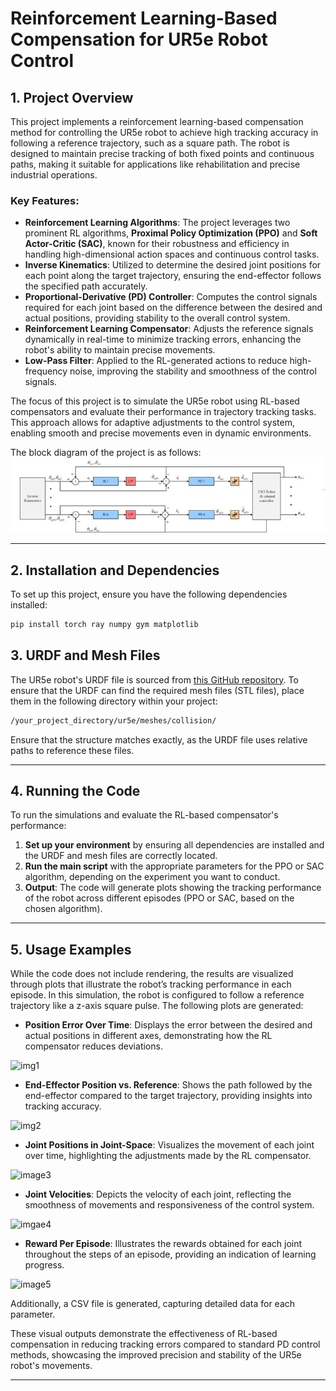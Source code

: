 # **Reinforcement Learning-Based Compensation for UR5e Robot Control**

## **1. Project Overview**
This project implements a reinforcement learning-based compensation method for controlling the UR5e robot to achieve high tracking accuracy in following a reference trajectory, such as a square path. The robot is designed to maintain precise tracking of both fixed points and continuous paths, making it suitable for applications like rehabilitation and precise industrial operations.

### Key Features:
- **Reinforcement Learning Algorithms**: The project leverages two prominent RL algorithms, **Proximal Policy Optimization (PPO)** and **Soft Actor-Critic (SAC)**, known for their robustness and efficiency in handling high-dimensional action spaces and continuous control tasks.
- **Inverse Kinematics**: Utilized to determine the desired joint positions for each point along the target trajectory, ensuring the end-effector follows the specified path accurately.
- **Proportional-Derivative (PD) Controller**: Computes the control signals required for each joint based on the difference between the desired and actual positions, providing stability to the overall control system.
- **Reinforcement Learning Compensator**: Adjusts the reference signals dynamically in real-time to minimize tracking errors, enhancing the robot's ability to maintain precise movements.
- **Low-Pass Filter**: Applied to the RL-generated actions to reduce high-frequency noise, improving the stability and smoothness of the control signals.

The focus of this project is to simulate the UR5e robot using RL-based compensators and evaluate their performance in trajectory tracking tasks. This approach allows for adaptive adjustments to the control system, enabling smooth and precise movements even in dynamic environments.

The block diagram of the project is as follows:
![Object Detection](Blockdiagram.jpg)

---

## **2. Installation and Dependencies**
To set up this project, ensure you have the following dependencies installed:

```bash
pip install torch ray numpy gym matplotlib
```

## **3. URDF and Mesh Files**
The UR5e robot's URDF file is sourced from [this GitHub repository](https://github.com/culurciello/pybullet_ur5_gripper/blob/master/robots/urdf/ur5e.urdf). To ensure that the URDF can find the required mesh files (STL files), place them in the following directory within your project:

```bash
/your_project_directory/ur5e/meshes/collision/
```
Ensure that the structure matches exactly, as the URDF file uses relative paths to reference these files.

---

## **4. Running the Code**
To run the simulations and evaluate the RL-based compensator's performance:

1. **Set up your environment** by ensuring all dependencies are installed and the URDF and mesh files are correctly located.
2. **Run the main script** with the appropriate parameters for the PPO or SAC algorithm, depending on the experiment you want to conduct.
3. **Output**: The code will generate plots showing the tracking performance of the robot across different episodes (PPO or SAC, based on the chosen algorithm).

---

## **5. Usage Examples**
While the code does not include rendering, the results are visualized through plots that illustrate the robot’s tracking performance in each episode. In this simulation, the robot is configured to follow a reference trajectory like a z-axis square pulse. The following plots are generated:

- **Position Error Over Time**: Displays the error between the desired and actual positions in different axes, demonstrating how the RL compensator reduces deviations.
  
![img1](https://github.com/user-attachments/assets/4cc686f9-7e38-4b38-b334-93d0c480d63d)


- **End-Effector Position vs. Reference**: Shows the path followed by the end-effector compared to the target trajectory, providing insights into tracking accuracy.
  
![img2](https://github.com/user-attachments/assets/c82e0d27-b424-463c-87e0-aa461b522bcc)


- **Joint Positions in Joint-Space**: Visualizes the movement of each joint over time, highlighting the adjustments made by the RL compensator.
  
![image3](https://github.com/user-attachments/assets/931b0a84-d6c9-4942-880f-104e909f4596)


- **Joint Velocities**: Depicts the velocity of each joint, reflecting the smoothness of movements and responsiveness of the control system.
  
![imgae4](https://github.com/user-attachments/assets/a36e5650-6001-42a0-a129-cb2347fdc3fb)


- **Reward Per Episode**: Illustrates the rewards obtained for each joint throughout the steps of an episode, providing an indication of learning progress.
  
![image5](https://github.com/user-attachments/assets/e877996f-13f4-4dfb-be8d-6e9d9875c2d9)

Additionally, a CSV file is generated, capturing detailed data for each parameter.


These visual outputs demonstrate the effectiveness of RL-based compensation in reducing tracking errors compared to standard PD control methods, showcasing the improved precision and stability of the UR5e robot's movements.

---


